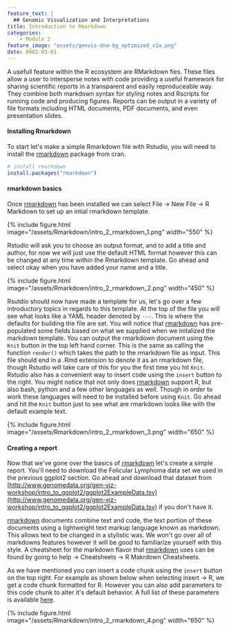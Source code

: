 ```yaml
---
feature_text: |
  ## Genomic Visualization and Interpretations
title: Introduction to Rmarkdown
categories:
    - Module 2
feature_image: "assets/genvis-dna-bg_optimized_v1a.png"
date: 0002-03-01
---
```


A usefull feature within the R ecosystem are RMarkdown fies. These files allow a user to intersperse notes with code providing a useful framework for sharing scientific reports in a transparent and easily reproduceable way. They combine both markdown syntax for styling notes and Rscripts for running code and producing figures. Reports can be output in a variety of file formats including HTML documents, PDF documents, and even presentation slides.

#### Installing Rmarkdown
To start let's make a simple Rmarkdown file with Rstudio,  you will need to install the [rmarkdown](https://cran.r-project.org/web/packages/rmarkdown/index.html) package from cran.
```R
# install rmarkdown
install.packages("rmarkdown")
```

#### rmarkdown basics
Once [rmarkdown](https://cran.r-project.org/web/packages/rmarkdown/index.html) has been installed we can select File -> New File -> R Markdown to set up an intial rmarkdown template.

{% include figure.html image="/assets/Rmarkdown/intro_2_rmarkdown_1.png" width="550" %}

Rstudio will ask you to choose an output format, and to add a title and author, for now we will just use the default HTML format however this can be changed at any time within the Rmarkdown template. Go ahead and select okay when you have added your name and a title.

{% include figure.html image="/assets/Rmarkdown/intro_2_rmarkdown_2.png" width="450" %}

Rsutdio should now have made a template for us, let's go over a few introductory topics in regards to this template. At the top of the file you will see what looks like a YAML header denoted by `---`. This is where the defaults for building the file are set. You will notice that [rmarkdown](https://cran.r-project.org/web/packages/rmarkdown/index.html) has pre-populated some fields based on what we supplied when we initalized the markdown template. You can output the rmarkdown document using the `Knit` button in the top left hand corner. This is the same as calling the function `render()` which takes the path to the rmarkdown file as input. This file should end in a .Rmd extension to denote it as an rmarkdown file, though Rstudio will take care of this for you the first time you hit `Knit`. Rstudio also has a convenient way to insert code using the `insert` button to the right. You might notice that not only does [rmarkdown](https://cran.r-project.org/web/packages/rmarkdown/index.html) support R, but also bash, python and a few other languages as well. Though in order to work these languages will need to be installed before using `Knit`. Go ahead and hit the `Knit` button just to see what are rmarkdown looks like with the default example text.

{% include figure.html image="/assets/Rmarkdown/intro_2_rmarkdown_3.png" width="650" %}

#### Creating a report
Now that we've gone over the basics of [rmarkdown](https://cran.r-project.org/web/packages/rmarkdown/index.html) let's create a simple report. You'll need to download the Folicular Lymphoma data set we used in the previous ggplot2 section. Go ahead and download that dataset from [http://www.genomedata.org/gen-viz-workshop/intro_to_ggplot2/ggplot2ExampleData.tsv](http://www.genomedata.org/gen-viz-workshop/intro_to_ggplot2/ggplot2ExampleData.tsv) if you don't have it.

[rmarkdown](https://cran.r-project.org/web/packages/rmarkdown/index.html) documents combine text and code, the text portion of these documents using a lightweight text markup language known as markdown. This allows text to be changed in a stylistic was. We won't go over all of markdowns features however it will be good to familiarize yourself with this style. A cheatsheet for the markdown flavor that [rmarkdown](https://cran.r-project.org/web/packages/rmarkdown/index.html) uses can be found by going to help -> Cheatsheets -> R Makrdown Cheatsheets.

As we have mentioned you can insert a code chunk using the `insert` button on the top right. For example as shown below when selecting insert -> R, we get a code chunk formatted for R. However you can also add parameters to this code chunk to alter it's default behavior. A full list of these parameters is available [here](https://www.rstudio.com/wp-content/uploads/2015/03/rmarkdown-reference.pdf).

{% include figure.html image="/assets/Rmarkdown/intro_2_rmarkdown_4.png" width="650" %}
